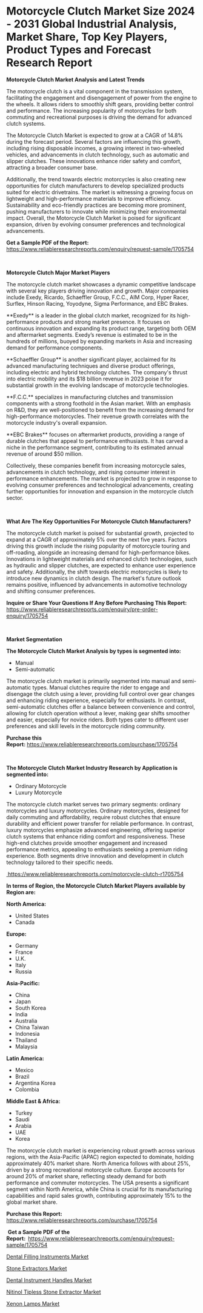 <p><h1>Motorcycle Clutch Market Size 2024 - 2031 Global Industrial Analysis, Market Share, Top Key Players, Product Types and Forecast Research Report</h1></p><p><strong>Motorcycle Clutch Market Analysis and Latest Trends</strong></p>
<p><p>The motorcycle clutch is a vital component in the transmission system, facilitating the engagement and disengagement of power from the engine to the wheels. It allows riders to smoothly shift gears, providing better control and performance. The increasing popularity of motorcycles for both commuting and recreational purposes is driving the demand for advanced clutch systems. </p><p>The Motorcycle Clutch Market is expected to grow at a CAGR of 14.8% during the forecast period. Several factors are influencing this growth, including rising disposable incomes, a growing interest in two-wheeled vehicles, and advancements in clutch technology, such as automatic and slipper clutches. These innovations enhance rider safety and comfort, attracting a broader consumer base.</p><p>Additionally, the trend towards electric motorcycles is also creating new opportunities for clutch manufacturers to develop specialized products suited for electric drivetrains. The market is witnessing a growing focus on lightweight and high-performance materials to improve efficiency. Sustainability and eco-friendly practices are becoming more prominent, pushing manufacturers to innovate while minimizing their environmental impact. Overall, the Motorcycle Clutch Market is poised for significant expansion, driven by evolving consumer preferences and technological advancements.</p></p>
<p><strong>Get a Sample PDF of the Report:&nbsp;</strong> <a href="https://www.reliableresearchreports.com/enquiry/request-sample/1705754?utm_campaign=1736&utm_medium=2&utm_source=Github&utm_content=ia&utm_term=21102024&utm_id=motorcycle-clutch">https://www.reliableresearchreports.com/enquiry/request-sample/1705754</a></p>
<p>&nbsp;</p>
<p><strong>Motorcycle Clutch Major Market Players</strong></p>
<p><p>The motorcycle clutch market showcases a dynamic competitive landscape with several key players driving innovation and growth. Major companies include Exedy, Ricardo, Schaeffler Group, F.C.C., AIM Corp, Hyper Racer, Surflex, Hinson Racing, Yoyodyne, Sigma Performance, and EBC Brakes.</p><p>**Exedy** is a leader in the global clutch market, recognized for its high-performance products and strong market presence. It focuses on continuous innovation and expanding its product range, targeting both OEM and aftermarket segments. Exedy’s revenue is estimated to be in the hundreds of millions, buoyed by expanding markets in Asia and increasing demand for performance components.</p><p>**Schaeffler Group** is another significant player, acclaimed for its advanced manufacturing techniques and diverse product offerings, including electric and hybrid technology clutches. The company's thrust into electric mobility and its $18 billion revenue in 2023 poise it for substantial growth in the evolving landscape of motorcycle technologies.</p><p>**F.C.C.** specializes in manufacturing clutches and transmission components with a strong foothold in the Asian market. With an emphasis on R&D, they are well-positioned to benefit from the increasing demand for high-performance motorcycles. Their revenue growth correlates with the motorcycle industry's overall expansion.</p><p>**EBC Brakes** focuses on aftermarket products, providing a range of durable clutches that appeal to performance enthusiasts. It has carved a niche in the performance segment, contributing to its estimated annual revenue of around $50 million.</p><p>Collectively, these companies benefit from increasing motorcycle sales, advancements in clutch technology, and rising consumer interest in performance enhancements. The market is projected to grow in response to evolving consumer preferences and technological advancements, creating further opportunities for innovation and expansion in the motorcycle clutch sector.</p></p>
<p>&nbsp;</p>
<p><strong>What Are The Key Opportunities For Motorcycle Clutch Manufacturers?</strong></p>
<p><p>The motorcycle clutch market is poised for substantial growth, projected to expand at a CAGR of approximately 5% over the next five years. Factors driving this growth include the rising popularity of motorcycle touring and off-roading, alongside an increasing demand for high-performance bikes. Innovations in lightweight materials and enhanced clutch technologies, such as hydraulic and slipper clutches, are expected to enhance user experience and safety. Additionally, the shift towards electric motorcycles is likely to introduce new dynamics in clutch design. The market's future outlook remains positive, influenced by advancements in automotive technology and shifting consumer preferences.</p></p>
<p><strong>Inquire or Share Your Questions If Any Before Purchasing This Report:</strong> <a href="https://www.reliableresearchreports.com/enquiry/pre-order-enquiry/1705754?utm_campaign=1736&utm_medium=2&utm_source=Github&utm_content=ia&utm_term=21102024&utm_id=motorcycle-clutch">https://www.reliableresearchreports.com/enquiry/pre-order-enquiry/1705754</a></p>
<p>&nbsp;</p>
<p><strong>Market Segmentation</strong></p>
<p><strong>The Motorcycle Clutch Market Analysis by types is segmented into:</strong></p>
<p><ul><li>Manual</li><li>Semi-automatic</li></ul></p>
<p><p>The motorcycle clutch market is primarily segmented into manual and semi-automatic types. Manual clutches require the rider to engage and disengage the clutch using a lever, providing full control over gear changes and enhancing riding experience, especially for enthusiasts. In contrast, semi-automatic clutches offer a balance between convenience and control, allowing for clutch operation without a lever, making gear shifts smoother and easier, especially for novice riders. Both types cater to different user preferences and skill levels in the motorcycle riding community.</p></p>
<p><strong>Purchase this Report:&nbsp;</strong><a href="https://www.reliableresearchreports.com/purchase/1705754?utm_campaign=1736&utm_medium=2&utm_source=Github&utm_content=ia&utm_term=21102024&utm_id=motorcycle-clutch">https://www.reliableresearchreports.com/purchase/1705754</a></p>
<p>&nbsp;</p>
<p><strong>The Motorcycle Clutch Market Industry Research by Application is segmented into:</strong></p>
<p><ul><li>Ordinary Motorcycle</li><li>Luxury Motorcycle</li></ul></p>
<p><p>The motorcycle clutch market serves two primary segments: ordinary motorcycles and luxury motorcycles. Ordinary motorcycles, designed for daily commuting and affordability, require robust clutches that ensure durability and efficient power transfer for reliable performance. In contrast, luxury motorcycles emphasize advanced engineering, offering superior clutch systems that enhance riding comfort and responsiveness. These high-end clutches provide smoother engagement and increased performance metrics, appealing to enthusiasts seeking a premium riding experience. Both segments drive innovation and development in clutch technology tailored to their specific needs.</p></p>
<p><a href="https://www.reliableresearchreports.com/motorcycle-clutch-r1705754?utm_campaign=1736&utm_medium=2&utm_source=Github&utm_content=ia&utm_term=21102024&utm_id=motorcycle-clutch">&nbsp;https://www.reliableresearchreports.com/motorcycle-clutch-r1705754</a></p>
<p><strong>In terms of Region, the Motorcycle Clutch Market Players available by Region are:</strong></p>
<p>
    <p> <strong> North America: </strong>
        <ul>
            <li>United States</li>
            <li>Canada</li>
        </ul>
        </p> 
    <p> <strong> Europe: </strong>
        <ul>
            <li>Germany</li>
            <li>France</li>
            <li>U.K.</li>
            <li>Italy</li>
            <li>Russia</li>
        </ul>
        </p> 
    <p> <strong> Asia-Pacific: </strong>
        <ul>
            <li>China</li>
            <li>Japan</li>
            <li>South Korea</li>
            <li>India</li>
            <li>Australia</li>
            <li>China Taiwan</li>
            <li>Indonesia</li>
            <li>Thailand</li>
            <li>Malaysia</li>
        </ul>
        </p> 
    <p> <strong> Latin America: </strong>
        <ul>
            <li>Mexico</li>
            <li>Brazil</li>
            <li>Argentina Korea</li>
            <li>Colombia</li>
        </ul>
        </p> 
    <p> <strong> Middle East & Africa: </strong>
        <ul>
            <li>Turkey</li>
            <li>Saudi</li>
            <li>Arabia</li>
            <li>UAE</li>
            <li>Korea</li>
        </ul>
    </p>
    </p>
<p><p>The motorcycle clutch market is experiencing robust growth across various regions, with the Asia-Pacific (APAC) region expected to dominate, holding approximately 40% market share. North America follows with about 25%, driven by a strong recreational motorcycle culture. Europe accounts for around 20% of market share, reflecting steady demand for both performance and commuter motorcycles. The USA presents a significant segment within North America, while China is crucial for its manufacturing capabilities and rapid sales growth, contributing approximately 15% to the global market share.</p></p>
<p><strong>Purchase this Report: </strong><a href="https://www.reliableresearchreports.com/purchase/1705754?utm_campaign=1736&utm_medium=2&utm_source=Github&utm_content=ia&utm_term=21102024&utm_id=motorcycle-clutch">https://www.reliableresearchreports.com/purchase/1705754</a></p>
<p>&nbsp;<strong>Get a Sample PDF of the Report:&nbsp;&nbsp;</strong><a href="https://www.reliableresearchreports.com/enquiry/request-sample/1705754?utm_campaign=1736&utm_medium=2&utm_source=Github&utm_content=ia&utm_term=21102024&utm_id=motorcycle-clutch">https://www.reliableresearchreports.com/enquiry/request-sample/1705754</a></p>
<p><strong></strong></p>
<p><p><a href="https://www.linkedin.com/pulse/dental-filling-instruments-market-global-insights-regional-kptef?utm_campaign=1736&utm_medium=2&utm_source=Github&utm_content=ia&utm_term=21102024&utm_id=motorcycle-clutch">Dental Filling Instruments Market</a></p><p><a href="https://www.linkedin.com/pulse/pioneering-growth-analyzing-global-stone-extractors-market-ssdyf?utm_campaign=1736&utm_medium=2&utm_source=Github&utm_content=ia&utm_term=21102024&utm_id=motorcycle-clutch">Stone Extractors Market</a></p><p><a href="https://www.linkedin.com/pulse/navigating-global-dental-instrument-handles-market-landscape-srysf?utm_campaign=1736&utm_medium=2&utm_source=Github&utm_content=ia&utm_term=21102024&utm_id=motorcycle-clutch">Dental Instrument Handles Market</a></p><p><a href="https://www.linkedin.com/pulse/emerging-trends-nitinol-tipless-stone-extractor-market-detailed-xwakf?utm_campaign=1736&utm_medium=2&utm_source=Github&utm_content=ia&utm_term=21102024&utm_id=motorcycle-clutch">Nitinol Tipless Stone Extractor Market</a></p><p><a href="https://github.com/AbbasMahmud554/Market-Research-Report-List-1/blob/main/xenon-lamps-market.md?utm_campaign=1736&utm_medium=2&utm_source=Github&utm_content=ia&utm_term=21102024&utm_id=motorcycle-clutch">Xenon Lamps Market</a></p></p>